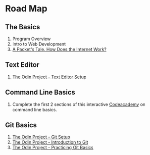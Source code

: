 # Road Map

## The Basics
1. Program Overview
2. Intro to Web Development
3. [A Packet's Tale. How Does the Internet Work?](https://www.youtube.com/watch?v=ewrBalT_eBM&feature=)

## Text Editor
1. [The Odin Project - Text Editor Setup](https://www.theodinproject.com/courses/web-development-101/lessons/text-editors)

## Command Line Basics
1. Complete the first 2 sections of this interactive [Codeacademy](https://www.codecademy.com/learn/learn-the-command-line) on command line basics.

## Git Basics
1. [The Odin Project - Git Setup](https://www.theodinproject.com/courses/web-development-101/lessons/setting-up-git)
2. [The Odin Project - Introduction to Git](https://www.theodinproject.com/courses/web-development-101/lessons/introduction-to-git)
3. [The Odin Project - Practicing Git Basics](https://www.theodinproject.com/courses/web-development-101/lessons/practicing-git-basics)


